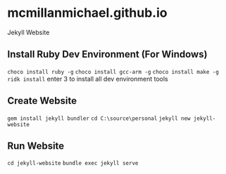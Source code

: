 # mcmillanmichael.github.io
Jekyll Website

## Install Ruby Dev Environment (For Windows)
`choco install ruby -g`
`choco install gcc-arm -g`
`choco install make -g`
`ridk install` enter 3 to install all dev environment tools

## Create Website
`gem install jekyll bundler`
`cd C:\source\personal`
`jekyll new jekyll-website`

## Run Website
`cd jekyll-website`
`bundle exec jekyll serve`